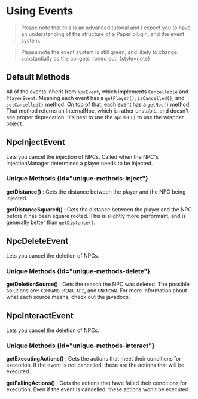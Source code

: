 # Using Events

> Please note that this is an advanced tutorial and I expect you to have an understanding of the structure
> of a Paper plugin, and the event system.


> Please note the event system is still green, and likely to change substantially as the api gets ironed out. {style=note}


## Default Methods
All of the events inherit from `NpcEvent`, which implements `Cancellable` and `PlayerEvent`. Meaning each event has a 
`getPlayer()`, `isCancelled()`, and `setCancelled()` method. On top of that, each event has a `getNpc()` method. That 
method returns an InternalNpc, which is rather unstable, and doesn't see proper deprecation. It's best to use the 
`apiNPC()` to use the wrapper object.

## NpcInjectEvent
Lets you cancel the injection of NPCs. Called when the NPC's InjectionManager determines a player needs to be injected.

### Unique Methods {id="unique-methods-inject"}
**getDistance()**
: Gets the distance between the player and the NPC being injected.

**getDistanceSquared()**
: Gets the distance between the player and the NPC before it has been square rooted. This is slightly more performant,
and is generally better than `getDistance()`.


## NpcDeleteEvent
Lets you cancel the deletion of NPCs.

### Unique Methods {id="unique-methods-delete"}
**getDeletionSource()**
: Gets the reason the NPC was deleted. The possible solutions are: `COMMAND`, `MENU`, `API`, and `UNKNOWN`. For more 
information about what each source means, check out the javadocs.


## NpcInteractEvent
Lets you cancel the deletion of NPCs.

### Unique Methods {id="unique-methods-interact"}
**getExecutingActions()**
: Gets the actions that meet their conditions for execution. If the event is not cancelled, these are the actions that 
will be executed.

**getFailingActions()**
: Gets the actions that have failed their conditions for execution. Even if the event is cancelled, these actions won't
be executed.








